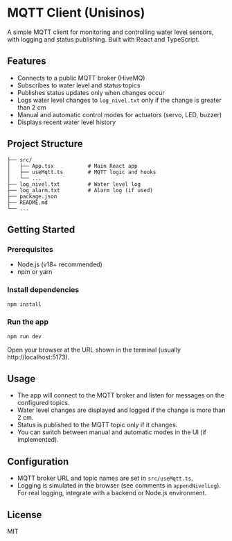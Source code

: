 # MQTT Client (Unisinos)

A simple MQTT client for monitoring and controlling water level sensors, with logging and status publishing. Built with React and TypeScript.

## Features
- Connects to a public MQTT broker (HiveMQ)
- Subscribes to water level and status topics
- Publishes status updates only when changes occur
- Logs water level changes to `log_nivel.txt` only if the change is greater than 2 cm
- Manual and automatic control modes for actuators (servo, LED, buzzer)
- Displays recent water level history

## Project Structure
```
├── src/
│   ├── App.tsx           # Main React app
│   ├── useMqtt.ts        # MQTT logic and hooks
│   └── ...
├── log_nivel.txt         # Water level log
├── log_alarm.txt         # Alarm log (if used)
├── package.json
├── README.md
└── ...
```

## Getting Started

### Prerequisites
- Node.js (v18+ recommended)
- npm or yarn

### Install dependencies
```sh
npm install
```

### Run the app
```sh
npm run dev
```

Open your browser at the URL shown in the terminal (usually http://localhost:5173).

## Usage
- The app will connect to the MQTT broker and listen for messages on the configured topics.
- Water level changes are displayed and logged if the change is more than 2 cm.
- Status is published to the MQTT topic only if it changes.
- You can switch between manual and automatic modes in the UI (if implemented).

## Configuration
- MQTT broker URL and topic names are set in `src/useMqtt.ts`.
- Logging is simulated in the browser (see comments in `appendNivelLog`). For real logging, integrate with a backend or Node.js environment.

## License
MIT
